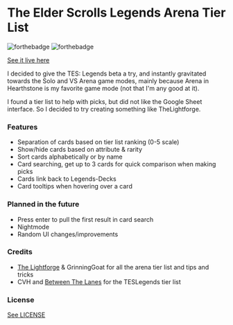 # The Elder Scrolls Legends Arena Tier List

![forthebadge](http://forthebadge.com/images/badges/made-with-crayons.svg) ![forthebadge](http://forthebadge.com/images/badges/designed-in-ms-paint.svg)

[See it live here](http://tsunderedev.moe/TierList/)

I decided to give the TES: Legends beta a try, and instantly gravitated towards the Solo and VS Arena game modes, mainly because Arena in Hearthstone is my favorite game mode (not that I'm any good at it).

I found a tier list to help with picks, but did not like the Google Sheet interface. So I decided to try creating something like TheLightforge.

### Features

* Separation of cards based on tier list ranking (0-5 scale)
* Show/hide cards based on attribute & rarity
* Sort cards alphabetically or by name
* Card searching, get up to 3 cards for quick comparison when making picks
* Cards link back to Legends-Decks
* Card tooltips when hovering over a card

### Planned in the future

* Press enter to pull the first result in card search
* Nightmode
* Random UI changes/improvements

### Credits

* [The Lightforge](http://thelightforge.com/TierList) & GrinningGoat for all the arena tier list and tips and tricks
* CVH and [Between The Lanes](https://betweenthelanes.net/arena-tier-list/) for the TESLegends tier list

### License

[See LICENSE](https://github.com/hizinfiz/TierList/blob/gh-pages/LICENSE)